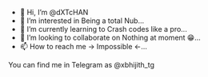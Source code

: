 
- 👋 Hi, I’m @dXTcHAN
- 👀 I’m interested in Being a total Nub...
- 🌱 I’m currently learning to Crash codes like a pro...
- 💞️ I’m looking to collaborate on Nothing at moment 😁...
- 📫 How to reach me -> Impossible <-...

<!---
dXTcHAN/dXTcHAN is a ✨ special ✨ repository because its `README.md` (this file) appears on your GitHub profile.
You can click the Preview link to take a look at your changes.
--->

You can find me in Telegram as @xbhijith_tg
